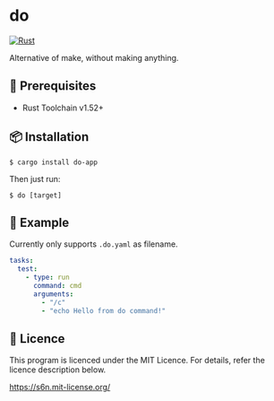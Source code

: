 # do
[![Rust](https://github.com/siketyan/do/actions/workflows/rust.yml/badge.svg)](https://github.com/siketyan/do/actions/workflows/rust.yml)

Alternative of make, without making anything.

## 🔧 Prerequisites
- Rust Toolchain v1.52+

## 📦 Installation
```
$ cargo install do-app
```

Then just run:

```
$ do [target]
```

## 💚 Example
Currently only supports `.do.yaml` as filename.
```yaml
tasks:
  test:
    - type: run
      command: cmd
      arguments:
        - "/c"
        - "echo Hello from do command!"
```

## 📄 Licence
This program is licenced under the MIT Licence.
For details, refer the licence description below.

https://s6n.mit-license.org/
